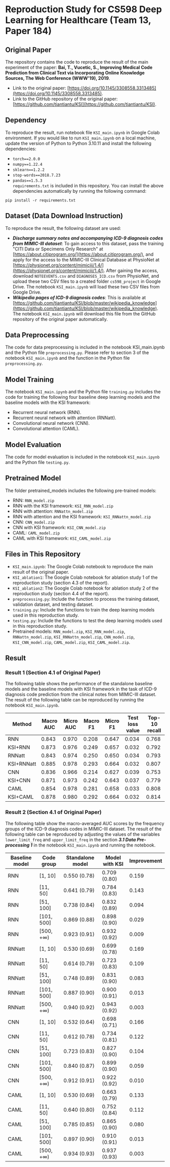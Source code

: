 # Reproduction Study for CS598 Deep Learning for Healthcare (Team 13, Paper 184)
## Original Paper

The repository contains the code to reproduce the result of the main experiment of the paper: **Bai, T., Vucetic, S., Improving Medical Code Prediction from Clinical Text via Incorporating Online Knowledge Sources, The Web Conference (WWW'19), 2019**.
- Link to the original paper: [https://doi.org/10.1145/3308558.3313485](https://doi.org/10.1145/3308558.3313485).
- Link to the GitHub repository of the original paper: [https://github.com/tiantiantu/KSI](https://github.com/tiantiantu/KSI).

## Dependency

To reproduce the result, run notebook file `KSI_main.ipynb` in Google Colab environment. If you would like to run `KSI_main.ipynb` on a local machine, update the version of Python to Python 3.10.11 and install the following dependencies:
- `torch==2.0.0`
- `numpy==1.22.4`
- `sklearn==1.2.2`
- `stop-words==2018.7.23`
- `pandas==1.5.3`  
`requirements.txt` is included in this repository. You can install the above dependencies automatically by running the following command:
```shell
pip install -r requirements.txt
```

## Dataset (Data Download Instruction)

To reproduce the result, the following dataset are used:
- ***Discharge summary notes and accompanying ICD-9 diagnosis codes from MIMIC-III dataset***: To gain access to this dataset, pass the training "CITI Data or Specimens Only Research" at [https://about.citiprogram.org/](https://about.citiprogram.org/), and apply for the access to the MIMIC-III Clinical Database at PhysioNet at [https://physionet.org/content/mimiciii/1.4/](https://physionet.org/content/mimiciii/1.4/). After gaining the access, download `NOTEEVENTS.csv` and `DIAGNOSES_ICD.csv` from PhysioNet, and upload these two CSV files to a created folder `cs598_project` in Google Drive. The notebook `KSI_main.ipynb` will load these two CSV files from Google Drive.
- ***Wikipedia pages of ICD-9 diagnosis codes***: This is available at [https://github.com/tiantiantu/KSI/blob/master/wikipedia_knowledge](https://github.com/tiantiantu/KSI/blob/master/wikipedia_knowledge). The notebook `KSI_main.ipynb` will download this file from the GitHub repository of the original paper automatically.
## Data Preprocessing

The code for data preprocessing is included in the notebook KSI_main.ipynb and the Python file `preprocessing.py`. Please refer to section 3 of the notebook `KSI_main.ipynb` and the function in the Python file `preprocessing.py`.

## Model Training

The notebook `KSI_main.ipynb` and the Python file `training.py` includes the code for training the following four baseline deep learning models and the baseline models with the KSI framework:
- Recurrent neural network (RNN).
- Recurrent neural network with attention (RNNatt).
- Convolutional neural network (CNN).
- Convolutional attention (CAML).


## Model Evaluation

The code for model evaluation is included in the notebook `KSI_main.ipynb` and the Python file `testing.py`.

## Pretrained Model

The folder pretrained_models includes the following pre-trained models:
- RNN: `RNN_model.zip`
- RNN with the KSI framework: `KSI_RNN_model.zip`
- RNN with attention: `RNNattn_model.zip`
- RNN with attention and the KSI framework: `KSI_RNNattn_model.zip`
- CNN: `CNN_model.zip`
- CNN with KSI framework: `KSI_CNN_model.zip`
- CAML: `CAML_model.zip`
- CAML with KSI framework: `KSI_CAML_model.zip`

## Files in This Repository

- `KSI_main.ipynb`: The Google Colab notebook to reproduce the main result of the original paper.
- `KSI_ablation1`: The Google Colab notebook for ablation study 1 of the reproduction study (section 4.3 of the report).
- `KSI_ablation2`: The Google Colab notebook for ablation study 2 of the reproduction study (section 4.4 of the report).
- `preprocessing.py`: Include the function to process the training dataset, validation dataset, and testing dataset.
- `training.py`: Include the functions to train the deep learning models used in this reproduction study.
- `testing.py`: Include the functions to test the deep learning models used in this reproduction study.
- Pretrained models: `RNN_model.zip`, `KSI_RNN_model.zip`, `RNNattn_model.zip`, `KSI_RNNattn_model.zip`, `CNN_model.zip`, `KSI_CNN_model.zip`, `CAML_model.zip`, `KSI_CAML_model.zip`.

## Result

### Result 1 (Section 4.1 of Original Paper)

The following table shows the performance of the standalone baseline models and the baseline models with KSI framework in the task of ICD-9 diagnosis code prediction from the clinical notes from MIMIC-III dataset. The result of the following table can be reproduced by running the notebook `KSI_main.ipynb`.

| Method     | Macro AUC | Micro AUC | Macro F1 | Micro F1 | Test loss value | Top-10 recall |
|------------|-----------|-----------|----------|----------|-----------------|---------------|
| RNN        | 0.843     | 0.970     | 0.208    | 0.647    | 0.034           | 0.768         |
| KSI+RNN    | 0.873     | 0.976     | 0.249    | 0.657    | 0.032           | 0.792         |
| RNNatt     | 0.843     | 0.974     | 0.250    | 0.650    | 0.034           | 0.793         |
| KSI+RNNatt | 0.885     | 0.978     | 0.293    | 0.664    | 0.032           | 0.807         |
| CNN        | 0.836     | 0.966     | 0.214    | 0.627    | 0.039           | 0.753         |
| KSI+CNN    | 0.871     | 0.973     | 0.242    | 0.643    | 0.037           | 0.779         |
| CAML       | 0.854     | 0.978     | 0.281    | 0.658    | 0.033           | 0.808         |
| KSI+CAML   | 0.878     | 0.980     | 0.292    | 0.664    | 0.032           | 0.814         |

### Result 2 (Section 4.1 of Original Paper)

The following table show the macro-averaged AUC scores by the frequency groups of the ICD-9 diagnosis codes in MIMIC-III dataset. The result of the following table can be reproduced by adjusting the values of the variables `lower_limit_freq` and `upper_limit_freq` in the section ***3.1 Data Pre-processing 1*** in the notebook `KSI_main.ipynb` and running the notebook.

| Baseline model | Code group | Standalone model | Model with KSI | Improvement |
|----------------|------------|------------------|----------------|-------------|
| RNN            | [1, 10]    | 0.550 (0.78)     | 0.709 (0.80)   | 0.159       |
| RNN            | [11, 50]   | 0.641 (0.79)     | 0.784 (0.83)   | 0.143       |
| RNN            | [51, 100]  | 0.738 (0.84)     | 0.832 (0.89)   | 0.094       |
| RNN            | [101, 500] | 0.869 (0.88)     | 0.898 (0.90)   | 0.029       |
| RNN            | [500, +∞)  | 0.923 (0.91)     | 0.932 (0.92)   | 0.009       |
| RNNatt         | [1, 10]    | 0.530 (0.69)     | 0.699 (0.78)   | 0.169       |
| RNNatt         | [11, 50]   | 0.614 (0.79)     | 0.723 (0.83)   | 0.109       |
| RNNatt         | [51, 100]  | 0.748 (0.89)     | 0.831 (0.90)   | 0.083       |
| RNNatt         | [101, 500] | 0.887 (0.90)     | 0.900 (0.91)   | 0.013       |
| RNNatt         | [500, +∞)  | 0.940 (0.92)     | 0.943 (0.92)   | 0.003       |
| CNN            | [1, 10]    | 0.532 (0.64)     | 0.698 (0.71)   | 0.166       |
| CNN            | [11, 50]   | 0.612 (0.78)     | 0.734 (0.81)   | 0.122       |
| CNN            | [51, 100]  | 0.723 (0.83)     | 0.827 (0.90)   | 0.104       |
| CNN            | [101, 500] | 0.840 (0.87)     | 0.899 (0.90)   | 0.059       |
| CNN            | [500, +∞)  | 0.912 (0.91)     | 0.922 (0.92)   | 0.010       |
| CAML           | [1, 10]    | 0.530 (0.69)     | 0.663 (0.79)   | 0.133       |
| CAML           | [11, 50]   | 0.640 (0.80)     | 0.752 (0.84)   | 0.112       |
| CAML           | [51, 100]  | 0.785 (0.85)     | 0.865 (0.90)   | 0.080       |
| CAML           | [101, 500] | 0.897 (0.90)     | 0.910 (0.91)   | 0.013       |
| CAML           | [500, +∞)  | 0.934 (0.93)     | 0.937 (0.93)   | 0.003       |